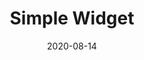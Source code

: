 ---
title: "Simple Widget"
brief_description: "Android desktop widget"
date: "2020-08-14"
img: "/images/portfolio/simw.png"
---